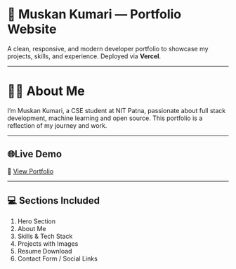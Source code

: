 # 🚀 Muskan Kumari — Portfolio Website

A clean, responsive, and modern developer portfolio to showcase my projects, skills, and experience. Deployed via **Vercel**.

---

# 🧑‍💼 About Me
I’m Muskan Kumari, a CSE student at NIT Patna, passionate about full stack development, machine learning and open source. This portfolio is a reflection of my journey and work.

---

## 🌐Live Demo

🔗 [View Portfolio](https://portfolio-five-beryl-47.vercel.app/)

---

## 💻 Sections Included

1. Hero Section
2. About Me
3. Skills & Tech Stack
4. Projects with Images
5. Resume Download
6. Contact Form / Social Links

